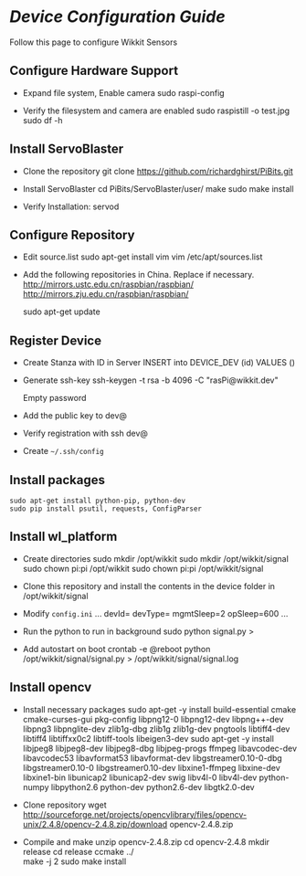 # _Device Configuration Guide_

Follow this page to configure Wikkit Sensors

## Configure Hardware Support
  - Expand file system, Enable camera
    sudo raspi-config

  - Verify the filesystem and camera are enabled
    sudo raspistill -o test.jpg
    sudo df -h

## Install ServoBlaster
  - Clone the repository 
    git clone https://github.com/richardghirst/PiBits.git

  - Install ServoBlaster
    cd PiBits/ServoBlaster/user/
    make
    sudo make install

  - Verify Installation:
    servod

## Configure Repository
  - Edit source.list
    sudo apt-get install vim
    vim /etc/apt/sources.list

  - Add the following repositories in China. Replace if necessary. 
    http://mirrors.ustc.edu.cn/raspbian/raspbian/
    http://mirrors.zju.edu.cn/raspbian/raspbian/

    sudo apt-get update

## Register Device
  - Create Stanza with ID in Server 
    INSERT into DEVICE_DEV (id) VALUES (<id No.>)

  - Generate ssh-key 
    ssh-keygen -t rsa -b 4096 -C "rasPi<id No.>@wikkit.dev"
    
    Empty password
    
  - Add the public key to dev@<server IP>

  - Verify registration with
    ssh dev@<server IP>
    
  - Create `~/.ssh/config`
        

## Install packages
    sudo apt-get install python-pip, python-dev
    sudo pip install psutil, requests, ConfigParser

## Install wl_platform
  - Create directories
    sudo mkdir /opt/wikkit
    sudo mkdir /opt/wikkit/signal
    sudo chown pi:pi /opt/wikkit
    sudo chown pi:pi /opt/wikkit/signal

  - Clone this repository and install the contents in the device folder in /opt/wikkit/signal
    
  - Modify `config.ini`
    ...
    devId=<id No.>
    devType=<type>
    mgmtSleep=2
    opSleep=600
    ...
    
  - Run the python to run in background
        sudo python signal.py >  

  - Add autostart on boot 
    crontab -e 
    @reboot python /opt/wikkit/signal/signal.py > /opt/wikkit/signal/signal.log

## Install opencv
  - Install necessary packages
    sudo apt-get -y install build-essential cmake cmake-curses-gui pkg-config libpng12-0 libpng12-dev libpng++-dev libpng3 libpnglite-dev zlib1g-dbg zlib1g zlib1g-dev pngtools libtiff4-dev libtiff4 libtiffxx0c2 libtiff-tools libeigen3-dev 
    sudo apt-get -y install libjpeg8 libjpeg8-dev libjpeg8-dbg libjpeg-progs ffmpeg libavcodec-dev libavcodec53 libavformat53 libavformat-dev libgstreamer0.10-0-dbg libgstreamer0.10-0 libgstreamer0.10-dev libxine1-ffmpeg libxine-dev libxine1-bin libunicap2 libunicap2-dev swig libv4l-0 libv4l-dev python-numpy libpython2.6 python-dev python2.6-dev libgtk2.0-dev 

  - Clone repository 
    wget http://sourceforge.net/projects/opencvlibrary/files/opencv-unix/2.4.8/opencv-2.4.8.zip/download opencv-2.4.8.zip
    
  - Compile and make
    unzip opencv-2.4.8.zip
    cd opencv-2.4.8
    mkdir release
    cd release
    ccmake ../    
    make -j 2
    sudo make install
